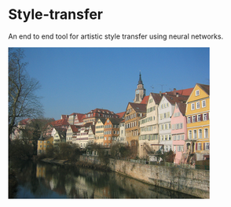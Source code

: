# Style-transfer
An end to end tool for artistic style transfer using neural networks.

![alt text](rd_imgs/tubingen_rd.jpg)
